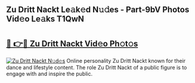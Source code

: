 ## Zu Dritt Nackt Le𝚊k𝚎d N𝚞𝚍es - Part-9bV Photos Vid𝚎o Le𝚊ks T1QwN

# <h2><a href="http://fb7jho.evod.top/?m=Zu+Dritt+Nackt">🔗 👉🔴 Zu Dritt Nackt Vid𝚎o Ph𝚘t𝚘s</a></h2>

[![Zu Dritt Nackt N𝚞d𝚎s](https://i.imgur.com/8V9OHl7.gif)](http://fb7jho.evod.top/?m=Zu+Dritt+Nackt)
Online personality Zu Dritt Nackt known for their dance and lifestyle content. The role Zu Dritt Nackt of a public figure is to engage with and inspire the public. 
